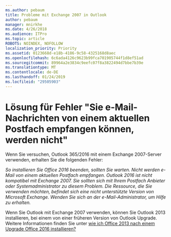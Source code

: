 ```yaml
---
ms.author: pebaum
title: Probleme mit Exchange 2007 in Outlook
author: pebaum
manager: mnirkhe
ms.date: 4/26/2018
ms.audience: ITPro
ms.topic: article
ROBOTS: NOINDEX, NOFOLLOW
localization_priority: Priority
ms.assetid: 0123668d-e18b-4186-9c58-4325168d8aec
ms.openlocfilehash: 6c6ada4126c9623b99fca701905744f1d8ef51ad
ms.sourcegitcommit: 89964a2e3834c9eefc07f8a3822494d7bbe7b39e
ms.translationtype: MT
ms.contentlocale: de-DE
ms.lasthandoff: 01/24/2019
ms.locfileid: "29505903"
---
```

# <a name="solution-for-error-you-wont-be-able-to-receive-mail-from-a-current-mailbox"></a>Lösung für Fehler "Sie e-Mail-Nachrichten von einem aktuellen Postfach empfangen können, werden nicht"
Wenn Sie versuchen, Outlook 365/2016 mit einem Exchange 2007-Server verwenden, erhalten Sie die folgenden Fehler:

*So installieren Sie Office 2016 beenden, sollten Sie warten. Nicht werden e-Mail von einem aktuellen Postfach empfangen. Outlook 2016 ist nicht kompatibel mit Exchange 2007. Sie sollten sich mit Ihrem Postfach Anbieter oder Systemadministrator zu diesem Problem. Die Ressource, die Sie verwenden möchten, befindet sich eine nicht unterstützte Version von Microsoft Exchange. Wenden Sie sich an der e-Mail-Administrator, um Hilfe zu erhalten.*

Wenn Sie Outlook mit Exchange 2007 verwenden, können Sie Outlook 2013 installieren, bei einem von einer früheren Version von Outlook Upgrade. Weitere Informationen finden Sie unter [wie ich Office 2013 nach einem Upgrade Office 2016 installieren?](https://support.office.com/article/a6ca92f4-cbb4-4609-9fdb-f8d3dd6812f3)